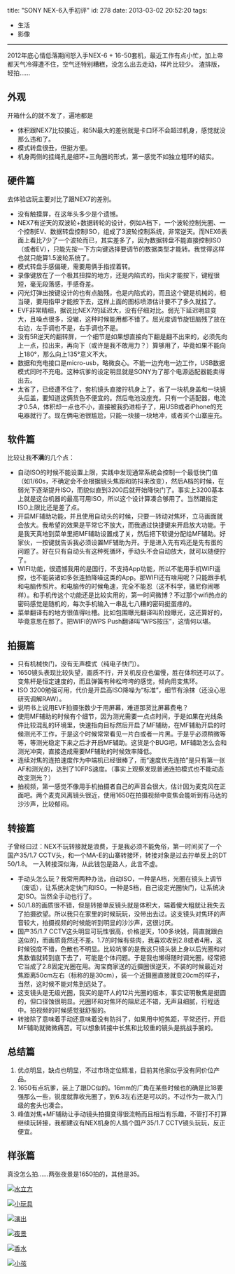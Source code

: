 title: "SONY NEX-6入手初评"
id: 278
date: 2013-03-02 20:52:20
tags: 
- 生活
- 影像
---

2012年底心情低落期间怒入手NEX-6 + 16-50套机，最近工作有点小忙，加上帝都天气冷得遭不住，空气还特别糟糕，没怎么出去走动，样片比较少。
渣排版，轻拍……
<!--more-->

## 外观

开箱什么的就不发了，遍地都是

* 体积跟NEX7比较接近，和5N最大的差别就是卡口环不会超过机身，感觉就没那么违和了。
* 模式转盘很丑，但挺方便。
* 机身两侧的挂绳孔是细环+三角圈的形式，第一感觉不如独立粗环的结实。

## 硬件篇

去体验店玩主要对比了跟NEX7的差别。

* 没有触摸屏，在这年头多少是个遗憾。
* NEX7有逆天的双波轮+数据转轮的设计，例如A档下，一个波轮控制光圈、一个控制EV、数据转盘控制ISO，组成了3波轮控制系统，非常逆天。而NEX6表面上看比7少了一个波轮而已，其实差多了，因为数据转盘不能直接控制ISO（或者EV），只能先按一下方向键选择要调节的数据类型才能转。我觉得这样也就只能算1.5波轮系统了。
* 模式转盘手感偏硬，需要用俩手指捏着转。
* 录像键放在了一个极其扭捏的地方，还是内陷式的，指尖才能按下，键程很短，毫无段落感，手感奇差。
* 闪光灯弹出按键设计的也有点脑残，也是内陷式的，而且这个键是机械的，相当硬，要用指甲才能按下去，这样上面的图标喷漆估计要不了多久就挂了。
* EVF非常精细，据说比NEX7的延迟大，没有仔细对比。弱光下延迟明显变大，且噪点很多，没辙，这种时候能用都不错了。屈光度调节旋钮脑残了放在右边，左手调也不是，右手调也不是。
* 没有5R逆天的翻转屏，一个细节是如果想直接向下翻是翻不出来的，必须先向上一点，拉出来，再向下（或许是我不敢用力？）算够用了，毕竟如果不能向上180°，那么向上135°意义不大。
* 数据和充电接口是micro-usb，略微良心。不能一边充电一边工作，USB数据模式同时不充电。这种坑爹的设定明显就是SONY为了那个电源适配器能卖得出去。
* 太省了，已经遭不住了，套机镜头直接拧机身上了，省了一块机身盖和一块镜头后盖，要知道这俩货色不便宜的。然后电池没座充，只有一个适配器，电流才0.5A，体积却一点也不小，直接被我扔进柜子了，用USB或者iPhone的充电器就行了。现在俩电池很尴尬，只能一块接一块地冲，或者买个山寨座充。

## 软件篇

比较让我**不满**的几个点：

* 自动ISO的时候不能设置上限，实践中发现通常系统会控制一个最低快门值（如1/60s，不确定会不会根据镜头焦距和防抖来改变），然后A档的时候，在弱光下逐渐提升ISO，而貌似直到3200后就开始降快门了。事实上3200基本上就是这台机器的最高可用ISO，所以这个设计算凑合够用了。当然跟指定ISO上限比还是差了点。
* 开启MF辅助功能，并且使用自动头的时候，只要一转动对焦环，立马画面就会放大。我希望的效果是平常它不放大，而我通过快捷键来开启放大功能。于是我天真地到菜单里把MF辅助设置成了关，然后把下软键分配给MF辅助。好家伙，一按键就告诉我必须设置MF辅助为开。于是进入先有鸡还是先有蛋的问题了。好在只有自动头有这种死循环，手动头不会自动放大，就可以随便拧了。
* WIFI功能，很遗憾我用的是国行，不支持App功能，所以不能用手机WIFI遥控，也不能装诸如多张连拍降噪这类的App。那WIFI还有啥用呢？只能跟手机和电脑传照片。和电脑传的时候龟速，完全不能忍（这不科学，骚尼你闹哪样）。和手机传这个功能还是比较实用的，第一时间微博？不过那个wifi热点的密码感觉是随机的，每次手机输入一串乱七八糟的密码挺蛋疼的。
* 菜单翻译有的地方很值得吐槽。比如包围曝光翻译叫阶段曝光，这还算好的，毕竟意思在那了。把WIFI的WPS Push翻译叫“WPS按压”，这情何以堪。

## 拍摄篇

* 只有机械快门，没有无声模式（纯电子快门）。
* 1650镜头表现比较失望，画质不行，开关机反应也偏慢，胜在体积还可以了。变焦杆是恒定速度的，而且弹簧有种松垮垮的感觉，倾向用变焦环。
* ISO 3200勉强可用，代价是开启高ISO降噪为“标准”，细节有涂抹（还没心思研究调解RAW）。
* 说明书上说用EVF拍摄张数少于用屏幕，难道那货比屏幕费电？
* 使用MF辅助的时候有个细节，因为测光需要一点点时间，于是如果在光线条件比较混乱的环境里，快速指向目标然后开启了MF辅助，在MF辅助开启的时候测光不工作，于是这个时候常常看见一片白或者一片黑。于是乎必须稍微等等，等测光稳定下来之后才开启MF辅助。这货是个BUG吧，MF辅助怎么会和测光冲突，直接造成需要MF辅助的时候效率降低。
* 连续对焦的连拍速度作为中端机已经很棒了，而“速度优先连拍”是只有第一张AF和测光的，达到了10FPS速度。（事实上观察发现普通连拍模式也不能动态改变测光？）
* 拍视频，第一感觉不像用手机拍摄者自己的声音会很大，估计因为麦克风在正面吧。两个麦克风离镜头很近，使用1650在拍摄视频中变焦会能听到有马达的沙沙声，比较郁闷。

## 转接篇

子曾经曰过：NEX不玩转接就是浪费，于是我必须不能免俗，第一时间买了一个国产35/1.7 CCTV头，和一个MA-E的山寨转接环，转接对象是过去拧单反上的DT 50/1.8。
一入转接深似海，从此钱包是路人，此言不虚。

* 手动头怎么玩？我常用两种办法，自动ISO，一种是A档，光圈在镜头上调节（废话），让系统决定快门和ISO。一种是S档，自己设定光圈快门，让系统决定ISO。当然全手动也行了。
* 50/1.8的画质很不错，但是转接单反镜头就是体积大，端着傻大粗就让我失去了拍摄欲望。所以我只在家里的时候玩玩，没带出去过。这支镜头对焦环的声音较大，拍摄视频的时候能听到明显的沙沙声，这很讨厌。
* 国产35/1.7 CCTV这头明显可玩性很高，价格逆天，100多块钱，简直就跟白送似的，而画质竟然还不差。1.7的时候有些肉，我喜欢收到2.8或者4用，这时候锐度不错，色散也不明显。比较坑爹的是我这只镜头装上身以后光圈和对焦数值就转到底下去了，可能是个体问题。于是我也懒得随时调光圈，经常把它当成了2.8固定光圈在用。淘宝商家送的近摄圈很逆天，不装的时候最近对焦距离50cm左右（标称的是30cm），装一个近摄圈直接就变20cm的样子，当然，这时候不能对焦到远处了。
* 这支镜头是无级光圈，我买的是吓人的12片光圈的版本，事实证明散焦是挺圆的，但口径蚀很明显。光圈环和对焦环的阻尼还不错，无声且细腻，行程适中。拍视频的时候感觉挺舒服的。
* 转接除了意味着手动还意味着没有防抖了，如果用中短焦距，平常还行，开启MF辅助就微微痛苦。可以想象转接中长焦和比较重的镜头是挑战手腕的。

## 总结篇

1.  优点明显，缺点也明显，不过市场定位精准，目前其他家似乎没有同价位产品。
2.  1650有点坑爹，装上了跟DC似的。16mm的广角在某些时候也的确是比18要强那么一些，锐度就靠收光圈了，到6.3左右还是可以的。不过作为一款入门级的套头也凑合。
3.  峰值对焦+MF辅助让手动镜头拍摄变得很流畅而且相当有乐趣，不管打不打算继续玩转接，我都建议有NEX机身的人搞个国产35/1.7 CCTV镜头玩玩，反正便宜。

## 样张篇

真没怎么拍……两张夜景是1650拍的，其他是35。

[![水立方](http://jimliu.net/wp-content/uploads/2013/01/DSC00908-150x150.jpg)](http://jimliu.net/wp-content/uploads/2013/01/DSC00908.jpg)

[![小玩具](http://jimliu.net/wp-content/uploads/2013/01/DSC00975-s2-150x150.jpg)](http://jimliu.net/wp-content/uploads/2013/01/DSC00975-s2.jpg)

[![演出](http://jimliu.net/wp-content/uploads/2013/01/DSC00783-150x150.jpg)](http://jimliu.net/wp-content/uploads/2013/01/DSC00783.jpg)

[![夜景](http://jimliu.net/wp-content/uploads/2013/01/DSC00157-s-150x150.jpg)](http://jimliu.net/wp-content/uploads/2013/01/DSC00157-s.jpg)

[![香水](http://jimliu.net/wp-content/uploads/2013/01/DSC00295-s-150x150.jpg)](http://jimliu.net/wp-content/uploads/2013/01/DSC00295-s.jpg)

[![小孩](http://jimliu.net/wp-content/uploads/2013/03/DSC01076-150x150.jpg)](http://jimliu.net/wp-content/uploads/2013/03/DSC01076.jpg)